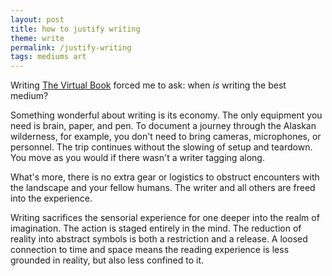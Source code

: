 ```yaml
---
layout: post
title: how to justify writing
theme: write
permalink: /justify-writing
tags: mediums art
---
```


Writing [The Virtual Book](https://okjuan.medium.com/the-virtual-book-part-1-782ccd4cc360) forced me to ask: when _is_ writing the best medium?

Something wonderful about writing is its economy.
The only equipment you need is brain, paper, and pen.
To document a journey through the Alaskan wilderness, for example, you don't need to bring cameras, microphones, or personnel.
The trip continues without the slowing of setup and teardown.
You move as you would if there wasn't a writer tagging along.

What's more, there is no extra gear or logistics to obstruct encounters with the landscape and your fellow humans.
The writer and all others are freed into the experience.

Writing sacrifices the sensorial experience for one deeper into the realm of imagination.
The action is staged entirely in the mind.
The reduction of reality into abstract symbols is both a restriction and a release.
A loosed connection to time and space means the reading experience is less grounded in reality, but also less confined to it.